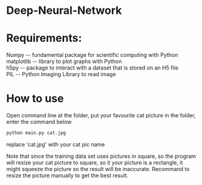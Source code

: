 # Deep-Neural-Network

# Requirements:

Numpy -- fundamental package for scientific computing with Python  
matplotlib -- library to plot graphs with Python  
h5py -- package to interact with a dataset that is stored on an H5 file  
PIL -- Python Imaging Library to read image  

# How to use
Open command line at the folder, put your favourite cat picture in the folder, enter the command below  
```bash
python main.py cat.jpg
```  
replace 'cat.jpg' with your cat pic name  

Note that since the training data set uses pictures in square, so the program will resize your cat picture to square, so it your picture is a rectangle, it might squeeze the picture so the result will be inaccurate. Recommand to resize the picture manually to get the best result.

